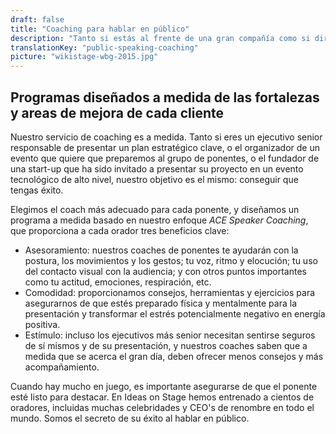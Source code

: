 ```yaml
---
draft: false
title: "Coaching para hablar en público"
description: "Tanto si estás al frente de una gran compañía como si diriges tu propia empresa, habla como el líder al que todos quieren seguir."
translationKey: "public-speaking-coaching"
picture: "wikistage-wbg-2015.jpg"
---
```


## Programas diseñados a medida de las fortalezas y areas de mejora de cada cliente

Nuestro servicio de coaching es a medida. Tanto si eres un ejecutivo senior responsable de presentar un plan estratégico clave, o el organizador de un evento que quiere que preparemos al grupo de ponentes, o el fundador de una start-up que ha sido invitado a presentar su proyecto en un evento tecnológico de alto nivel, nuestro objetivo es el mismo: conseguir que tengas éxito.

Elegimos el coach más adecuado para cada ponente, y diseñamos un programa a medida basado en nuestro enfoque *ACE Speaker Coaching*, que proporciona a cada orador tres beneficios clave:

* Asesoramiento: nuestros coaches de ponentes te ayudarán con la postura, los movimientos y los gestos; tu voz, ritmo y elocución; tu uso del contacto visual con la audiencia; y con otros puntos importantes como tu actitud, emociones, respiración, etc.
* Comodidad: proporcionamos consejos, herramientas y ejercicios para asegurarnos de que estés preparado física y mentalmente para la presentación y transformar el estrés potencialmente negativo en energía positiva.
* Estímulo: incluso los ejecutivos más senior necesitan sentirse seguros de sí mismos y de su presentación, y nuestros coaches saben que a medida que se acerca el gran día, deben ofrecer menos consejos y más acompañamiento.

Cuando hay mucho en juego, es importante asegurarse de que el ponente esté listo para destacar. En Ideas on Stage hemos entrenado a cientos de oradores, incluidas muchas celebridades y CEO's de renombre en todo el mundo. Somos el secreto de su éxito al hablar en público.